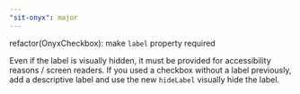 ```yaml
---
"sit-onyx": major
---
```


refactor(OnyxCheckbox): make `label` property required

Even if the label is visually hidden, it must be provided for accessibility reasons / screen readers.
If you used a checkbox without a label previously, add a descriptive label and use the new `hideLabel`
visually hide the label.
